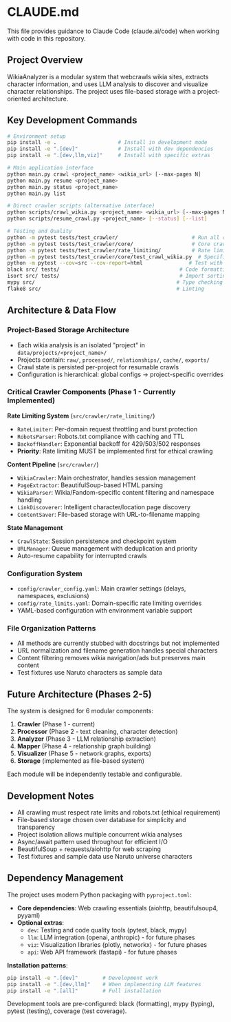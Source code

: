 # CLAUDE.md

This file provides guidance to Claude Code (claude.ai/code) when working with code in this repository.

## Project Overview

WikiaAnalyzer is a modular system that webcrawls wikia sites, extracts character information, and uses LLM analysis to discover and visualize character relationships. The project uses file-based storage with a project-oriented architecture.

## Key Development Commands

```bash
# Environment setup
pip install -e .                    # Install in development mode
pip install -e ".[dev]"             # Install with dev dependencies
pip install -e ".[dev,llm,viz]"     # Install with specific extras

# Main application interface
python main.py crawl <project_name> <wikia_url> [--max-pages N]
python main.py resume <project_name>
python main.py status <project_name>
python main.py list

# Direct crawler scripts (alternative interface)  
python scripts/crawl_wikia.py <project_name> <wikia_url> [--max-pages N] [--config path]
python scripts/resume_crawl.py <project_name> [--status] [--list]

# Testing and Quality
python -m pytest tests/test_crawler/                        # Run all crawler tests
python -m pytest tests/test_crawler/core/                   # Core crawler tests
python -m pytest tests/test_crawler/rate_limiting/          # Rate limiting tests
python -m pytest tests/test_crawler/core/test_crawl_wikia.py  # Specific test file
python -m pytest --cov=src --cov-report=html               # Test with coverage
black src/ tests/                                       # Code formatting
isort src/ tests/                                       # Import sorting
mypy src/                                              # Type checking
flake8 src/                                            # Linting
```

## Architecture & Data Flow

### Project-Based Storage Architecture
- Each wikia analysis is an isolated "project" in `data/projects/<project_name>/`
- Projects contain: `raw/`, `processed/`, `relationships/`, `cache/`, `exports/`
- Crawl state is persisted per-project for resumable crawls
- Configuration is hierarchical: global configs → project-specific overrides

### Critical Crawler Components (Phase 1 - Currently Implemented)

**Rate Limiting System** (`src/crawler/rate_limiting/`)
- `RateLimiter`: Per-domain request throttling and burst protection
- `RobotsParser`: Robots.txt compliance with caching and TTL
- `BackoffHandler`: Exponential backoff for 429/503/502 responses
- **Priority**: Rate limiting MUST be implemented first for ethical crawling

**Content Pipeline** (`src/crawler/`)
- `WikiaCrawler`: Main orchestrator, handles session management
- `PageExtractor`: BeautifulSoup-based HTML parsing 
- `WikiaParser`: Wikia/Fandom-specific content filtering and namespace handling
- `LinkDiscoverer`: Intelligent character/location page discovery
- `ContentSaver`: File-based storage with URL-to-filename mapping

**State Management**
- `CrawlState`: Session persistence and checkpoint system
- `URLManager`: Queue management with deduplication and priority
- Auto-resume capability for interrupted crawls

### Configuration System
- `config/crawler_config.yaml`: Main crawler settings (delays, namespaces, exclusions)
- `config/rate_limits.yaml`: Domain-specific rate limiting overrides
- YAML-based configuration with environment variable support

### File Organization Patterns
- All methods are currently stubbed with docstrings but not implemented
- URL normalization and filename generation handles special characters
- Content filtering removes wikia navigation/ads but preserves main content
- Test fixtures use Naruto characters as sample data

## Future Architecture (Phases 2-5)

The system is designed for 6 modular components:
1. **Crawler** (Phase 1 - current)
2. **Processor** (Phase 2 - text cleaning, character detection)
3. **Analyzer** (Phase 3 - LLM relationship extraction)
4. **Mapper** (Phase 4 - relationship graph building)
5. **Visualizer** (Phase 5 - network graphs, exports)
6. **Storage** (implemented as file-based system)

Each module will be independently testable and configurable.

## Development Notes

- All crawling must respect rate limits and robots.txt (ethical requirement)
- File-based storage chosen over database for simplicity and transparency
- Project isolation allows multiple concurrent wikia analyses
- Async/await pattern used throughout for efficient I/O
- BeautifulSoup + requests/aiohttp for web scraping
- Test fixtures and sample data use Naruto universe characters

## Dependency Management

The project uses modern Python packaging with `pyproject.toml`:

- **Core dependencies**: Web crawling essentials (aiohttp, beautifulsoup4, pyyaml)
- **Optional extras**: 
  - `dev`: Testing and code quality tools (pytest, black, mypy)
  - `llm`: LLM integration (openai, anthropic) - for future phases
  - `viz`: Visualization libraries (plotly, networkx) - for future phases
  - `api`: Web API framework (fastapi) - for future phases

**Installation patterns**:
```bash
pip install -e ".[dev]"        # Development work
pip install -e ".[dev,llm]"    # When implementing LLM features
pip install -e ".[all]"        # Full installation
```

Development tools are pre-configured: black (formatting), mypy (typing), pytest (testing), coverage (test coverage).